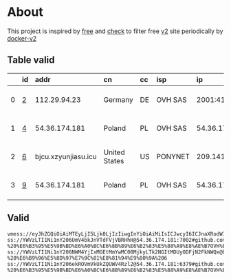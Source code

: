 
# About

This project is inspired by [free](https://github.com/freefq/free) and [check](https://github.com/yeahwu/check) to filter free [v2](https://github.com/v2fly/v2ray-core) site periodically by [docker-v2](https://hub.docker.com/r/v2ray/official)

    

## Table valid
|    | id                 | addr                | cn            | cc   | isp     | ip                   | chatgpt          |
|---:|:-------------------|:--------------------|:--------------|:-----|:--------|:---------------------|:-----------------|
|  0 | [2](config/2.json) | 112.29.94.23        | Germany       | DE   | OVH SAS | 2001:41d0:700:2c84:: | Yes (Region: GB) |
|  1 | [4](config/4.json) | 54.36.174.181       | Poland        | PL   | OVH SAS | 54.36.174.181        | Yes (Region: FR) |
|  2 | [6](config/6.json) | bjcu.xzyunjiasu.icu | United States | US   | PONYNET | 209.141.58.10        | Yes (Region: US) |
|  3 | [9](config/9.json) | 54.36.174.181       | Poland        | PL   | OVH SAS | 54.36.174.181        | Yes (Region: FR) |

## Valid
```
vmess://eyJhZGQiOiAiMTEyLjI5Ljk0LjIzIiwgInYiOiAiMiIsICJwcyI6ICJnaXRodWIuY29tL2ZyZWVmcSAtIFx1NWI4OVx1NWZiZFx1NzcwMVx1NTQwOFx1ODBhNVx1NWUwMlx1NzlmYlx1NTJhOCAyIiwgInBvcnQiOiA0OTIyMywgImlkIjogIjIxYTliZmYyLTcyZGUtNGU2Mi05M2ZmLThiMTU5ZjY2ZDg3NSIsICJhaWQiOiAiNjQiLCAibmV0IjogInRjcCIsICJ0eXBlIjogIiIsICJob3N0IjogIiIsICJwYXRoIjogIi8iLCAidGxzIjogIiJ9
ss://YWVzLTI1Ni1nY206UmV4bkJnVTdFVjVBRHhH@54.36.174.181:7002#github.com/freefq%20-%20%E6%B3%95%E5%9B%BD%E6%A0%BC%E6%8B%89%E6%B2%83%E5%88%A9%E8%AE%B7OVH%E6%95%B0%E6%8D%AE%E4%B8%AD%E5%BF%83%204
ss://YWVzLTI1Ni1nY206NWM4YjIxMGEtMmYwMC00MjkyLTk2NGItMDUyODFjN2FkNWQx@bjcu.xzyunjiasu.icu:33952#github.com/freefq%20-%20%E6%B9%96%E5%8D%97%E7%9C%81%E8%81%94%E9%80%9A%206
ss://YWVzLTI1Ni1nY206ekROVmVkUkZQUWV4Rzl2@54.36.174.181:6379#github.com/freefq%20-%20%E6%B3%95%E5%9B%BD%E6%A0%BC%E6%8B%89%E6%B2%83%E5%88%A9%E8%AE%B7OVH%E6%95%B0%E6%8D%AE%E4%B8%AD%E5%BF%83%209
```

